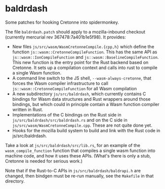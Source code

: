 # baldrdash
Some patches for hooking Cretonne into spidermonkey.

The file `baldrdash.patch` should apply to a mozilla-inbound checkout (currently mercurial rev 367478:7a401b1e5f98).  It provides:

- New files `js/src/wasm/WasmCretonneCompile.{cpp,h}` which define the function `js::wasm::CretonneCompileFunction`. This has the same API as `js::wasm::IonCompileFunction` and `js::wasm::BaselineCompileFunction`. This new function is the entry point for the Rust backend based on Cretonne.  It sets up a compilation context and calls into rust to compile a single Wasm function.
- A command line switch to the JS shell, `--wasm-always-cretonne`, that forces the Wasm compiler infrastructure to call `js::wasm::CretonneCompileFunction` for all Wasm compilation
- A new subdirectory `js/src/baldrdash`, which currently contains C bindings for Wasm data structures and Rust wrappers around those bindings, but which could in principle contain a Wasm function compiler written in Rust.
- Implementations of the C bindings on the Rust side in `js/src/baldrdash/src/baldrdash.rs` and on the C side in `js/src/wasm/WasmCretonneCompile.cpp`.  These are not quite done yet.
- Hooks for the mozilla build system to build and link with the Rust code in js/src/baldrdash.

Take a look at `js/src/baldrdash/src/lib.rs`, for an example of the `wasm_compile_function` function that compiles a single wasm function into machine code, and how it uses these APIs.  (What's there is only a stub, Cretonne is needed for serious work.)

Note that if the Rust-to-C APIs in `js/src/baldrdash/baldrapi.h` are changed, then bindgen must be re-run manually, see the `Makefile` in that directory.
